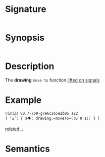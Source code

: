 # Signature
```vikid-signature
```

# Synopsis
```vikid-synopsis
```

# Description
The __drawing__ `move to` function [lifted on signals](/refman/concepts/pure_functions)

# Example
```vikid-script
𝕍i𝕂i𝔻 v0.7-750-g7e6c265e2b95 s22
{ ‘⌂’: { a👁: drawing.«moveTo»(⟨0 0 1⟩) } }
```


[related...](https://www.w3schools.com/tags/canvas_moveto.asp)

# Semantics